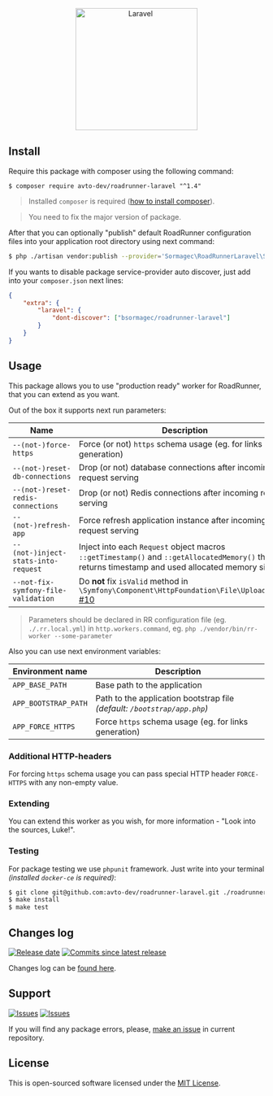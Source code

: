 <p align="center">
  <img src="https://laravel.com/assets/img/components/logo-laravel.svg" alt="Laravel" width="240" />
</p>

## Install

Require this package with composer using the following command:

```shell
$ composer require avto-dev/roadrunner-laravel "^1.4"
```

> Installed `composer` is required ([how to install composer][getcomposer]).

> You need to fix the major version of package.

After that you can optionally "publish" default RoadRunner configuration files into your application root directory using next command:

```bash
$ php ./artisan vendor:publish --provider='Sormagec\RoadRunnerLaravel\ServiceProvider' --tag=rr-config
```

If you wants to disable package service-provider auto discover, just add into your `composer.json` next lines:

```json
{
    "extra": {
        "laravel": {
            "dont-discover": ["bsormagec/roadrunner-laravel"]
        }
    }
}
```

## Usage

This package allows you to use "production ready" worker for RoadRunner, that you can extend as you want.

Out of the box it supports next run parameters:

| Name                                | Description                                                                                                                                    |
| ----------------------------------- | ---------------------------------------------------------------------------------------------------------------------------------------------- |
| `--(not-)force-https`               | Force (or not) `https` schema usage (eg. for links generation)                                                                                 |
| `--(not-)reset-db-connections`      | Drop (or not) database connections after incoming request serving                                                                              |
| `--(not-)reset-redis-connections`   | Drop (or not) Redis connections after incoming request serving                                                                                 |
| `--(not-)refresh-app`               | Force refresh application instance after incoming request serving                                                                              |
| `--(not-)inject-stats-into-request` | Inject into each `Request` object macros `::getTimestamp()` and `::getAllocatedMemory()` that returns timestamp and used allocated memory size |
| `--not-fix-symfony-file-validation` | Do **not** fix `isValid` method in `\Symfony\Component\HttpFoundation\File\UploadedFile` [#10]                                                 |

> Parameters should be declared in RR configuration file (eg. `./.rr.local.yml`) in `http.workers.command`, eg. `php ./vendor/bin/rr-worker --some-parameter`

Also you can use next environment variables:

| Environment name     | Description                                                              |
| -------------------- | ------------------------------------------------------------------------ |
| `APP_BASE_PATH`      | Base path to the application                                             |
| `APP_BOOTSTRAP_PATH` | Path to the application bootstrap file _(default: `/bootstrap/app.php`)_ |
| `APP_FORCE_HTTPS`    | Force `https` schema usage (eg. for links generation)                    |

### Additional HTTP-headers

For forcing `https` schema usage you can pass special HTTP header `FORCE-HTTPS` with any non-empty value.

### Extending

You can extend this worker as you wish, for more information - "Look into the sources, Luke!".

### Testing

For package testing we use `phpunit` framework. Just write into your terminal _(installed `docker-ce` is required)_:

```bash
$ git clone git@github.com:avto-dev/roadrunner-laravel.git ./roadrunner-laravel && cd $_
$ make install
$ make test
```

## Changes log

[![Release date][badge_release_date]][link_releases]
[![Commits since latest release][badge_commits_since_release]][link_commits]

Changes log can be [found here][link_changes_log].

## Support

[![Issues][badge_issues]][link_issues]
[![Issues][badge_pulls]][link_pulls]

If you will find any package errors, please, [make an issue][link_create_issue] in current repository.

## License

This is open-sourced software licensed under the [MIT License][link_license].

[badge_packagist_version]: https://img.shields.io/packagist/v/avto-dev/roadrunner-laravel.svg?maxAge=180
[badge_php_version]: https://img.shields.io/packagist/php-v/avto-dev/roadrunner-laravel.svg?longCache=true
[badge_build_status]: https://travis-ci.org/avto-dev/roadrunner-laravel.svg?branch=master
[badge_code_quality]: https://img.shields.io/scrutinizer/g/avto-dev/roadrunner-laravel.svg?maxAge=180
[badge_coverage]: https://img.shields.io/codecov/c/github/avto-dev/roadrunner-laravel/master.svg?maxAge=60
[badge_downloads_count]: https://img.shields.io/packagist/dt/avto-dev/roadrunner-laravel.svg?maxAge=180
[badge_license]: https://img.shields.io/packagist/l/avto-dev/roadrunner-laravel.svg?longCache=true
[badge_release_date]: https://img.shields.io/github/release-date/avto-dev/roadrunner-laravel.svg?style=flat-square&maxAge=180
[badge_commits_since_release]: https://img.shields.io/github/commits-since/avto-dev/roadrunner-laravel/latest.svg?style=flat-square&maxAge=180
[badge_issues]: https://img.shields.io/github/issues/avto-dev/roadrunner-laravel.svg?style=flat-square&maxAge=180
[badge_pulls]: https://img.shields.io/github/issues-pr/avto-dev/roadrunner-laravel.svg?style=flat-square&maxAge=180
[link_releases]: https://github.com/avto-dev/roadrunner-laravel/releases
[link_packagist]: https://packagist.org/packages/avto-dev/roadrunner-laravel
[link_build_status]: https://travis-ci.org/avto-dev/roadrunner-laravel
[link_coverage]: https://codecov.io/gh/avto-dev/roadrunner-laravel/
[link_changes_log]: https://github.com/avto-dev/roadrunner-laravel/blob/master/CHANGELOG.md
[link_code_quality]: https://scrutinizer-ci.com/g/avto-dev/roadrunner-laravel/
[link_issues]: https://github.com/avto-dev/roadrunner-laravel/issues
[link_create_issue]: https://github.com/avto-dev/roadrunner-laravel/issues/new/choose
[link_commits]: https://github.com/avto-dev/roadrunner-laravel/commits
[link_pulls]: https://github.com/avto-dev/roadrunner-laravel/pulls
[link_license]: https://github.com/avto-dev/roadrunner-laravel/blob/master/LICENSE
[getcomposer]: https://getcomposer.org/download/
[roadrunner]: https://github.com/spiral/roadrunner
[#10]: https://github.com/avto-dev/roadrunner-laravel/issues/10
